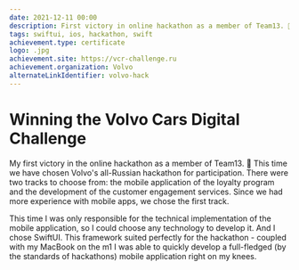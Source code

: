 ```yaml
---
date: 2021-12-11 00:00
description: First victory in online hackathon as a member of Team13. 🥳
tags: swiftui, ios, hackathon, swift
achievement.type: certificate
logo: .jpg
achievement.site: https://vcr-challenge.ru
achievement.organization: Volvo
alternateLinkIdentifier: volvo-hack
---
```

# Winning the Volvo Cars Digital Challenge 

My first victory in the online hackathon as a member of Team13. 🥳 This time we have chosen Volvo's all-Russian hackathon for participation. There were two tracks to choose from: the mobile application of the loyalty program and the development of the customer engagement services. Since we had more experience with mobile apps, we chose the first track.

This time I was only responsible for the technical implementation of the mobile application, so I could choose any technology to develop it. And I chose SwiftUI. This framework suited perfectly for the hackathon - coupled with my MacBook on the m1 I was able to quickly develop a full-fledged (by the standards of hackathons) mobile application right on my knees.
